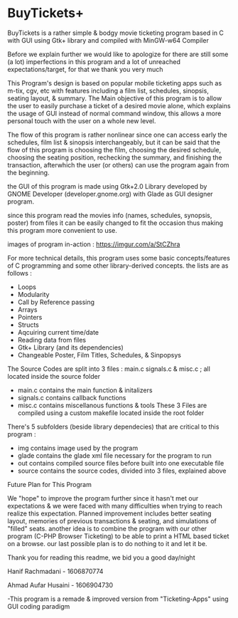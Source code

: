 # BuyTickets+

BuyTickets is a rather simple & bodgy movie ticketing program based in C with GUI using Gtk+ library and compiled with MinGW-w64 Compiler

Before we explain further we would like to apologize for there are still some (a lot) imperfections in this program and a lot of unreached expectations/target, for that we thank you very much

This Program's design is based on popular mobile ticketing apps such as m-tix, cgv, etc with features including a film list, schedules, sinopsis, seating layout, & summary.
The Main objective of this program is to allow the user to easily purchase a ticket of a desired movie alone, which explains the usage of GUI instead of normal command window, this allows a more personal touch with the user on a whole new level.

The flow of this program is rather nonlinear since one can access early the schedules, film list & sinopsis interchangeably, but it can be said that the flow of this program is choosing the film, choosing the desired schedule, choosing the seating position, rechecking the summary, and finishing the transaction, afterwhich the user (or others) can use the program again from the beginning.

the GUI of this program is made using Gtk+2.0 Library developed by GNOME Developer (developer.gnome.org) with Glade as GUI designer program.

since this program read the movies info (names, schedules, synopsis, poster) from files it can be easily changed to fit the occasion thus making this program more convenient to use.

images of program in-action : https://imgur.com/a/StCZhra

For more technical details, this program uses some basic concepts/features of C programming and some other library-derived concepts.
the lists are as follows :

- Loops
- Modularity
- Call by Reference passing
- Arrays
- Pointers
- Structs
- Aqcuiring current time/date
- Reading data from files
- Gtk+ Library (and its dependencies)
- Changeable Poster, Film Titles, Schedules, & Sinpopsys

The Source Codes are split into 3 files : main.c signals.c & misc.c ; all located inside the source folder
- main.c contains the main function & initalizers
- signals.c contains callback functions
- misc.c contains miscellanous functions & tools
These 3 Files are compiled using a custom makefile located inside the root folder

There's 5 subfolders (beside library dependecies) that are critical to this program :
- img contains image used by the program
- glade contains the glade xml file necessary for the program to run
- out contains compiled source files before built into one executable file
- source contains the source codes, divided into 3 files, explained above

Future Plan for This Program 

We "hope" to improve the program further since it hasn't met our expectations & we were faced with many difficulties when trying to reach realize this expectation. Planned improvement includes better seating layout, memories of previous transactions & seating, and simulations of "filled" seats. another idea is to combine the program with our other program (C-PHP Browser Ticketing) to be able to print a HTML based ticket on a browse. our last possible plan is to do nothing to it and let it be.

Thank you for reading this readme, we bid you a good day/night

Hanif Rachmadani - 1606870774

Ahmad Aufar Husaini - 1606904730

-This program is a remade & improved version from "Ticketing-Apps" using GUI coding paradigm
